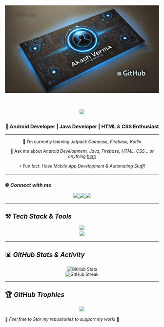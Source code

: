 ![GitHub Banner](https://github.com/akashverma92/akashverma92/blob/main/aaaaaaaaa.jpg)

<h1 align="center">
    <img src="https://readme-typing-svg.herokuapp.com/?font=Righteous&size=35&center=true&vCenter=true&width=500&height=70&duration=4000&lines=Hi+There!+👋;+I'm+Akash!;+I'm+an+Android+&+Java+Developer!;" />
</h1>

<h3 align="center">🚀 Android Developer | Java Developer | HTML & CSS Enthusiast</h3>

---

<div align="center">
 

 
 🌱 I’m currently learning *Jetpack Compose, Firebase, Kotlin*

💬 Ask me about *Android Development, Java, Firebase, HTML, CSS... or anything [here](https://github.com/akashverma92/akashverma92/issues)*

⚡ Fun fact: *I love Mobile App Development & Automating Stuff!*

 </div>
 
---

### 🌐 *Connect with me*
<div align="center"> 
  <a href="mailto:akashverma92@gmail.com">
    <img src="https://img.shields.io/badge/Gmail-333333?style=for-the-badge&logo=gmail&logoColor=red" />
  </a>
  <a href="https://linkedin.com/in/akashverma92" target="_blank">
    <img src="https://img.shields.io/badge/LinkedIn-0077B5?style=for-the-badge&logo=linkedin&logoColor=white" />
  </a>
  <a href="https://akashverma92.github.io" target="_blank">
     <img src="https://img.shields.io/badge/Portfolio-FF5722?style=for-the-badge&logo=firefox&logoColor=white" />
  </a>
</div>

---

## ⚒ *Tech Stack & Tools*

<div align="center">
    <img src="https://skillicons.dev/icons?i=androidstudio,java,kotlin,firebase,html,css,git,vscode" />
    <br>
    <img src="https://skillicons.dev/icons?i=sqlite,mysql,gradle,github" />
</div>

---

## 📊 *GitHub Stats & Activity*

<div align="center">
    <img src="https://github-readme-stats.vercel.app/api?username=akashverma92&show_icons=true&theme=radical" alt="GitHub Stats" />
    <br>
    <img src="https://streak-stats.demolab.com/?user=akashverma92&theme=dark" alt="GitHub Streak" />
</div>

---

## 🏆 *GitHub Trophies*

<div align="center">
    <img src="https://github-profile-trophy.vercel.app/?username=akashverma92&theme=onedark" />
</div>



🌟 *Feel free to Star my repositories to support my work!* 🚀

